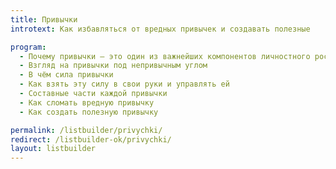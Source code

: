 ```yaml
---
title: Привычки
introtext: Как избавляться от вредных привычек и создавать полезные

program:
  - Почему привычки — это один из важнейших компонентов личностного роста
  - Взгляд на привычки под непривычным углом
  - В чём сила привычки
  - Как взять эту силу в свои руки и управлять ей
  - Составные части каждой привычки
  - Как сломать вредную привычку
  - Как создать полезную привычку

permalink: /listbuilder/privychki/
redirect: /listbuilder-ok/privychki/
layout: listbuilder
---
```

